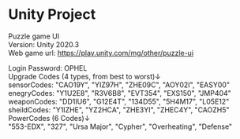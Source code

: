 # Unity Project
Puzzle game UI </br>
Version: Unity 2020.3 </br>
Web game url: https://play.unity.com/mg/other/puzzle-ui </br>

Login Password: OPHEL </br>
Upgrade Codes (4 types, from best to worst)↓ </br>
sensorCodes:   "CAO19Y", "YIZ97H", "ZHE09C", "AOY02I", "EASY00" </br>
enegryCodes:   "Y1U2E8", "R3V6B8", "EVT354", "EXS150", "JMP404" </br>
weaponCodes: "DD1IU6", "G12E4T", "134D55", "5H4M17", "L05E12" </br>
sheildCodes:	 "Y1IZHE", "YZ2HCA", "ZHE3YI", "ZHEC4Y", "CAOZH5" </br>
PowerCodes (6 Codes)↓ </br>
"553-EDX", "327", "Ursa Major", "Cypher", "Overheating", "Defense"
